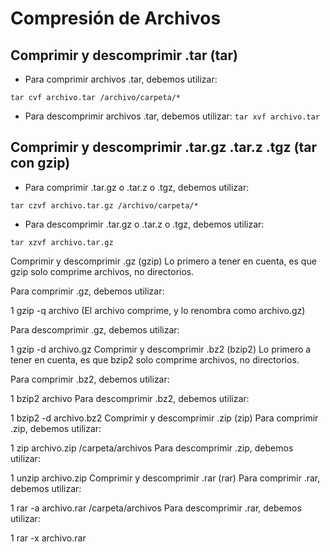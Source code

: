 # Compresión de Archivos 
## Comprimir y descomprimir .tar (tar)
+ Para comprimir archivos .tar, debemos utilizar:

`tar cvf archivo.tar /archivo/carpeta/*`

+ Para descomprimir archivos .tar, debemos utilizar: 
`tar xvf archivo.tar`

## Comprimir y descomprimir .tar.gz .tar.z .tgz (tar con gzip)
+ Para comprimir .tar.gz o .tar.z o .tgz, debemos utilizar: 

`tar czvf archivo.tar.gz /archivo/carpeta/*`

+ Para descomprimir .tar.gz o .tar.z o .tgz, debemos utilizar: 

`tar xzvf archivo.tar.gz`

Comprimir y descomprimir .gz (gzip)
Lo primero a tener en cuenta, es que gzip solo comprime archivos, no directorios.

Para comprimir .gz, debemos utilizar:

1
gzip -q archivo
(El archivo comprime, y lo renombra como archivo.gz)

Para descomprimir .gz, debemos utilizar:

1
gzip -d archivo.gz
Comprimir y descomprimir .bz2 (bzip2)
Lo primero a tener en cuenta, es que bzip2 solo comprime archivos, no directorios.

Para comprimir .bz2, debemos utilizar:

1
bzip2 archivo
Para descomprimir .bz2, debemos utilizar:

1
bzip2 -d archivo.bz2
Comprimir y descomprimir .zip (zip)
Para comprimir .zip, debemos utilizar:

1
zip archivo.zip /carpeta/archivos
Para descomprimir .zip, debemos utilizar:

1
unzip archivo.zip
Comprimir y descomprimir .rar (rar)
Para comprimir .rar, debemos utilizar:

1
rar -a archivo.rar /carpeta/archivos
Para descomprimir .rar, debemos utilizar:

1
rar -x archivo.rar
